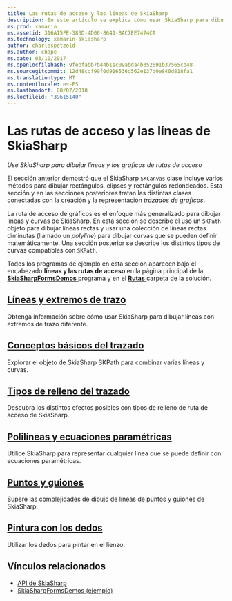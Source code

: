 ```yaml
---
title: Las rutas de acceso y las líneas de SkiaSharp
description: En este artículo se explica cómo usar SkiaSharp para dibujar líneas y trazados de gráficos en las aplicaciones de Xamarin.Forms y esto se muestra con código de ejemplo.
ms.prod: xamarin
ms.assetid: 316A15FE-383D-4D06-8641-BAC7EE7474CA
ms.technology: xamarin-skiasharp
author: charlespetzold
ms.author: chape
ms.date: 03/10/2017
ms.openlocfilehash: 9febfabb7b44b1ec09abda4b352691b37565cb48
ms.sourcegitcommit: 12d48cdf99f0d916536d562e137d0e840d818fa1
ms.translationtype: MT
ms.contentlocale: es-ES
ms.lasthandoff: 08/07/2018
ms.locfileid: "39615140"
---
```

# <a name="skiasharp-lines-and-paths"></a>Las rutas de acceso y las líneas de SkiaSharp

_Use SkiaSharp para dibujar líneas y los gráficos de rutas de acceso_

El [sección anterior](~/xamarin-forms/user-interface/graphics/skiasharp/basics/index.md) demostró que el SkiaSharp `SKCanvas` clase incluye varios métodos para dibujar rectángulos, elipses y rectángulos redondeados. Esta sección y en las secciones posteriores tratan las distintas clases conectadas con la creación y la representación *trazados de gráficos*.

La ruta de acceso de gráficos es el enfoque más generalizado para dibujar líneas y curvas de SkiaSharp. En esta sección se describe el uso un `SKPath` objeto para dibujar líneas rectas y usar una colección de líneas rectas diminutas (llamado un *polyline*) para dibujar curvas que se pueden definir matemáticamente. Una sección posterior se describe los distintos tipos de curvas compatibles con `SKPath`.

Todos los programas de ejemplo en esta sección aparecen bajo el encabezado **líneas y las rutas de acceso** en la página principal de la [ **SkiaSharpFormsDemos** ](https://developer.xamarin.com/samples/xamarin-forms/SkiaSharpForms/Demos/) programa y en el [ **Rutas** ](https://github.com/xamarin/xamarin-forms-samples/tree/master/SkiaSharpForms/Demos/Demos/SkiaSharpFormsDemos/Paths) carpeta de la solución.

## <a name="lines-and-stroke-capslinesmd"></a>[Líneas y extremos de trazo](lines.md)

Obtenga información sobre cómo usar SkiaSharp para dibujar líneas con extremos de trazo diferente.

## <a name="path-basicspathsmd"></a>[Conceptos básicos del trazado](paths.md)

Explorar el objeto de SkiaSharp SKPath para combinar varias líneas y curvas.

## <a name="the-path-fill-typesfill-typesmd"></a>[Tipos de relleno del trazado](fill-types.md)

Descubra los distintos efectos posibles con tipos de relleno de ruta de acceso de SkiaSharp.

## <a name="polylines-and-parametric-equationspolylinesmd"></a>[Polilíneas y ecuaciones paramétricas](polylines.md)

Utilice SkiaSharp para representar cualquier línea que se puede definir con ecuaciones paramétricas.

## <a name="dots-and-dashesdotsmd"></a>[Puntos y guiones](dots.md)

Supere las complejidades de dibujo de líneas de puntos y guiones de SkiaSharp.

## <a name="finger-paintingfinger-paintmd"></a>[Pintura con los dedos](finger-paint.md)

Utilizar los dedos para pintar en el lienzo.


## <a name="related-links"></a>Vínculos relacionados

- [API de SkiaSharp](https://developer.xamarin.com/api/root/SkiaSharp/)
- [SkiaSharpFormsDemos (ejemplo)](https://developer.xamarin.com/samples/xamarin-forms/SkiaSharpForms/Demos/)
